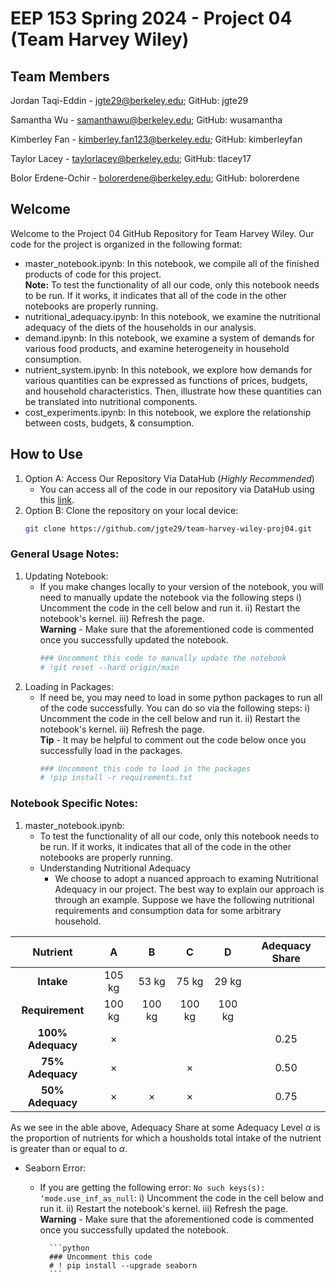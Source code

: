 # EEP 153 Spring 2024 - Project 04 (Team Harvey Wiley)

## Team Members
Jordan Taqi-Eddin - jgte29@berkeley.edu; GitHub: jgte29

Samantha Wu - samanthawu@berkeley.edu; GitHub: wusamantha

Kimberley Fan - kimberley.fan123@berkeley.edu; GitHub: kimberleyfan

Taylor Lacey - taylorlacey@berkeley.edu; GitHub: tlacey17

Bolor Erdene-Ochir - bolorerdene@berkeley.edu; GitHub: bolorerdene

## Welcome

Welcome to the Project 04 GitHub Repository for Team Harvey Wiley. Our code for the project is organized in the following format:
- master_notebook.ipynb: In this notebook, we compile all of the finished products of code for this project. <br>
**Note:** To test the functionality of all our code, only this notebook needs to be run. If it works, it indicates that all of the code in the other notebooks are properly running.
- nutritional_adequacy.ipynb: In this notebook, we examine the nutritional adequacy of the diets of the households in our analysis.
- demand.ipynb: In this notebook, we examine a system of demands for various food products, and examine heterogeneity in household consumption.
- nutrient_system.ipynb: In this notebook, we explore how demands for various quantities can be expressed as functions of prices, budgets, and household characteristics. Then, illustrate how these quantities can be translated into nutritional components.
- cost_experiments.ipynb: In this notebook, we explore the relationship between costs, budgets, & consumption.

## How to Use
1. Option A: Access Our Repository Via DataHub (*Highly Recommended*)
   - You can access all of the code in our repository via DataHub using this [link](https://datahub.berkeley.edu/hub/user-redirect/git-pull?repo=https%3A%2F%2Fgithub.com%2Fjgte29%2Fteam-harvey-wiley-proj04.git&urlpath=lab%2Ftree%2Fteam-harvey-wiley-proj04.git%2F&branch=main).
2. Option B: Clone the repository on your local device:
   ```bash
   git clone https://github.com/jgte29/team-harvey-wiley-proj04.git
   ```

### General Usage Notes:
1. Updating Notebook:
   - If you make changes locally to your version of the notebook, you will need to manually update the notebook via the following steps
       i) Uncomment the code in the cell below and run it.
       ii) Restart the notebook's kernel.
       iii) Refresh the page. <br>
       **Warning** - Make sure that the aforementioned code is commented once you successfully updated the notebook.
        ```python
        ### Uncomment this code to manually update the notebook
        # !git reset --hard origin/main
        ```
2. Loading in Packages:
   - If need be, you may need to load in some python packages to run all of the code successfully. You can do so via the following steps:
       i) Uncomment the code in the cell below and run it.
       ii) Restart the notebook's kernel.
       iii) Refresh the page. <br>
       **Tip** - It may be helpful to comment out the code below once you successfully load in the packages.
        ```python
        ### Uncomment this code to load in the packages
        # !pip install -r requirements.txt
        ```

### Notebook Specific Notes:
1. master_notebook.ipynb:
   - To test the functionality of all our code, only this notebook needs to be run. If it works, it indicates that all of the code in the other notebooks are properly running.
   - Understanding Nutritional Adequacy
      - We choose to adopt a nuanced approach to examing Nutritional Adequacy in our project. The best way to explain our approach is through an example. Suppose we have the following nutritional requirements and consumption data for some arbitrary household.

| **Nutrient** | A | B | C | D | Adequacy Share
|:-----------:|:----------:|:-----------:|:----------:|:-----------:|:-----------:|
| **Intake** | 105 kg |53 kg|75 kg|29 kg||
| **Requirement** | 100 kg |100 kg|100 kg|100 kg| |
| **100% Adequacy** | $\times$ | | | | 0.25 |
| **75% Adequacy** | $\times$ | | $\times$ | | 0.50 |
| **50% Adequacy** | $\times$ | $\times$ | $\times$ | | 0.75 |

   As we see in the able above, Adequacy Share at some Adequacy Level $\alpha$ is the proportion of nutrients for which a housholds total intake of the nutrient is greater than or equal to $\alpha$. <br>
      
   - Seaborn Error:
      - If you are getting the following error: `No such keys(s): ‘mode.use_inf_as_null`:
          i) Uncomment the code in the cell below and run it.
          ii) Restart the notebook's kernel.
          iii) Refresh the page. <br>
          **Warning** - Make sure that the aforementioned code is commented once you successfully updated the notebook.
             
              ```python
              ### Uncomment this code
              # ! pip install --upgrade seaborn
              ```
